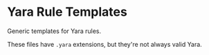 # Yara Rule Templates

Generic templates for Yara rules.

These files have `.yara` extensions, but they're not always valid Yara.
